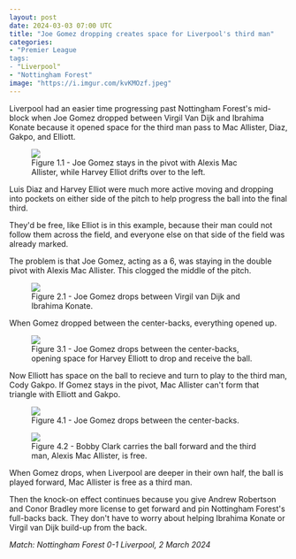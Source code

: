 ```yaml
---
layout: post
date: 2024-03-03 07:00 UTC
title: "Joe Gomez dropping creates space for Liverpool's third man"
categories:
- "Premier League 
tags:
- "Liverpool"
- "Nottingham Forest"
image: "https://i.imgur.com/kvKMOzf.jpeg"
---
```


Liverpool had an easier time progressing past Nottingham Forest's mid-block when Joe Gomez dropped between Virgil Van Dijk and Ibrahima Konate because it opened space for the third man pass to Mac Allister, Diaz, Gakpo, and Elliott.

<!---more--->

<figure>
    <img src="https://i.imgur.com/YIBJBZo.jpeg">
    <figcaption>Figure 1.1 - Joe Gomez stays in the pivot with Alexis Mac Allister, while Harvey Elliot drifts over to the left.</figcaption>
</figure> 

Luis Diaz and Harvey Elliot were much more active moving and dropping into pockets on either side of the pitch to help progress the ball into the final third. 

They'd be free, like Elliot is in this example, because their man could not follow them across the field, and everyone else on that side of the field was already marked. 

The problem is that Joe Gomez, acting as a 6, was staying in the double pivot with Alexis Mac Allister. This clogged the middle of the pitch.

<figure>
    <img src="https://i.imgur.com/kvKMOzf.jpeg">
    <figcaption>Figure 2.1 - Joe Gomez drops between Virgil van Dijk and Ibrahima Konate.</figcaption>
</figure> 

When Gomez dropped between the center-backs, everything opened up. 

<figure>
    <img src="https://i.imgur.com/sKj7kiC.jpeg">
    <figcaption>Figure 3.1 - Joe Gomez drops between the center-backs, opening space for Harvey Elliott to drop and receive the ball.</figcaption>
</figure>

Now Elliott has space on the ball to recieve and turn to play to the third man, Cody Gakpo. If Gomez stays in the pivot, Mac Allister can't form that triangle with Elliott and Gakpo. 

<figure>
    <img src="https://i.imgur.com/DuKD61u.jpeg">
    <figcaption>Figure 4.1 - Joe Gomez drops between the center-backs.</figcaption>
</figure> 

<figure>
    <img src="https://i.imgur.com/dYEAaop.jpeg">
    <figcaption>Figure 4.2 - Bobby Clark carries the ball forward and the third man, Alexis Mac Allister, is free.</figcaption>
</figure> 

When Gomez drops, when Liverpool are deeper in their own half, the ball is played forward, Mac Allister is free as a third man. 

Then the knock-on effect continues because you give Andrew Robertson and Conor Bradley more license to get forward and pin Nottingham Forest's full-backs back. They don't have to worry about helping Ibrahima Konate or Virgil van Dijk build-up from the back.

*Match: Nottingham Forest 0-1 Liverpool, 2 March 2024*